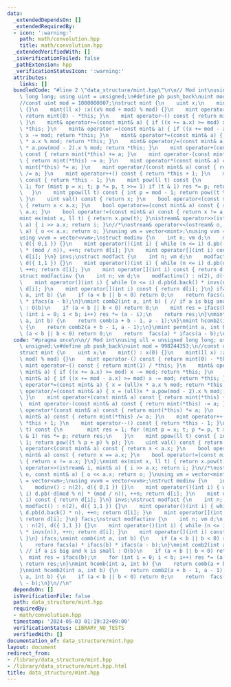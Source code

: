 ```yaml
---
data:
  _extendedDependsOn: []
  _extendedRequiredBy:
  - icon: ':warning:'
    path: math/convolution.hpp
    title: math/convolution.hpp
  _extendedVerifiedWith: []
  _isVerificationFailed: false
  _pathExtension: hpp
  _verificationStatusIcon: ':warning:'
  attributes:
    links: []
  bundledCode: "#line 2 \"data_structure/mint.hpp\"\n\n// Mod int\nusing ull = unsigned\
    \ long long; using uint = unsigned;\n#define pb push_back\nuint mod = 998244353;\n\
    //const uint mod = 1000000007;\nstruct mint {\n    uint x;\n    mint() : x(0)\
    \ {}\n    mint(ll x) :x((x% mod + mod) % mod) {}\n    mint operator-() const {\
    \ return mint(0) - *this; }\n    mint operator~() const { return mint(1) / *this;\
    \ }\n    mint& operator+=(const mint& a) { if ((x += a.x) >= mod) x -= mod; return\
    \ *this; }\n    mint& operator-=(const mint& a) { if ((x += mod - a.x) >= mod)\
    \ x -= mod; return *this; }\n    mint& operator*=(const mint& a) { x = (ull)x\
    \ * a.x % mod; return *this; }\n    mint& operator/=(const mint& a) { x = (ull)x\
    \ * a.pow(mod - 2).x % mod; return *this; }\n    mint operator+(const mint& a)\
    \ const { return mint(*this) += a; }\n    mint operator-(const mint& a) const\
    \ { return mint(*this) -= a; }\n    mint operator*(const mint& a) const { return\
    \ mint(*this) *= a; }\n    mint operator/(const mint& a) const { return mint(*this)\
    \ /= a; }\n    mint operator++() const { return *this + 1; }\n    mint operator--()\
    \ const { return *this - 1; }\n    mint pow(ll t) const {\n        mint res =\
    \ 1; for (mint p = x; t; p *= p, t >>= 1) if (t & 1) res *= p; return res;\n \
    \   }\n    mint ppow(ll t) const { int p = mod - 1; return pow((t % p + p) % p);\
    \ }\n    uint val() const { return x; }\n    bool operator<(const mint& a) const\
    \ { return x < a.x; }\n    bool operator==(const mint& a) const { return x ==\
    \ a.x; }\n    bool operator!=(const mint& a) const { return x != a.x; }\n};\n\
    mint ex(mint x, ll t) { return x.pow(t); }\nistream& operator>>(istream& i, mint&\
    \ a) { i >> a.x; return i; }\n//*\nostream& operator<<(ostream& o, const mint&\
    \ a) { o << a.x; return o; }\nusing vm = vector<mint>;\nusing vvm = vector<vm>;\n\
    using vvvm = vector<vvm>;\nstruct modinv {\n    int n; vm d;\n    modinv() : n(2),\
    \ d({ 0,1 }) {}\n    mint operator()(int i) { while (n <= i) d.pb(-d[mod % n]\
    \ * (mod / n)), ++n; return d[i]; }\n    mint operator[](int i) const { return\
    \ d[i]; }\n} invs;\nstruct modfact {\n    int n; vm d;\n    modfact() : n(2),\
    \ d({ 1,1 }) {}\n    mint operator()(int i) { while (n <= i) d.pb(d.back() * n),\
    \ ++n; return d[i]; }\n    mint operator[](int i) const { return d[i]; }\n} facs;\n\
    struct modfactinv {\n    int n; vm d;\n    modfactinv() : n(2), d({ 1,1 }) {}\n\
    \    mint operator()(int i) { while (n <= i) d.pb(d.back() * invs(n)), ++n; return\
    \ d[i]; }\n    mint operator[](int i) const { return d[i]; }\n} ifacs;\nmint comb(int\
    \ a, int b) {\n    if (a < b || b < 0) return 0;\n    return facs(a) * ifacs(b)\
    \ * ifacs(a - b);\n}\nmint comb2(int a, int b) { // if a is big and k is small\
    \ : O(b)\n    if (a < b || b < 0) return 0;\n    mint res = ifacs(b);\n    for\
    \ (int i = 0; i < b; i++) res *= (a - i);\n    return res;\n}\nmint hcomb(int\
    \ a, int b) {\n    return comb(a + b - 1, a - 1);\n}\nmint hcomb2(int a, int b)\
    \ {\n    return comb2(a + b - 1, a - 1);\n}\nmint perm(int a, int b) {\n    if\
    \ (a < b || b < 0) return 0;\n    return  facs(a) * ifacs(a - b);\n}\n//\n"
  code: "#pragma once\n\n// Mod int\nusing ull = unsigned long long; using uint =\
    \ unsigned;\n#define pb push_back\nuint mod = 998244353;\n//const uint mod = 1000000007;\n\
    struct mint {\n    uint x;\n    mint() : x(0) {}\n    mint(ll x) :x((x% mod +\
    \ mod) % mod) {}\n    mint operator-() const { return mint(0) - *this; }\n   \
    \ mint operator~() const { return mint(1) / *this; }\n    mint& operator+=(const\
    \ mint& a) { if ((x += a.x) >= mod) x -= mod; return *this; }\n    mint& operator-=(const\
    \ mint& a) { if ((x += mod - a.x) >= mod) x -= mod; return *this; }\n    mint&\
    \ operator*=(const mint& a) { x = (ull)x * a.x % mod; return *this; }\n    mint&\
    \ operator/=(const mint& a) { x = (ull)x * a.pow(mod - 2).x % mod; return *this;\
    \ }\n    mint operator+(const mint& a) const { return mint(*this) += a; }\n  \
    \  mint operator-(const mint& a) const { return mint(*this) -= a; }\n    mint\
    \ operator*(const mint& a) const { return mint(*this) *= a; }\n    mint operator/(const\
    \ mint& a) const { return mint(*this) /= a; }\n    mint operator++() const { return\
    \ *this + 1; }\n    mint operator--() const { return *this - 1; }\n    mint pow(ll\
    \ t) const {\n        mint res = 1; for (mint p = x; t; p *= p, t >>= 1) if (t\
    \ & 1) res *= p; return res;\n    }\n    mint ppow(ll t) const { int p = mod -\
    \ 1; return pow((t % p + p) % p); }\n    uint val() const { return x; }\n    bool\
    \ operator<(const mint& a) const { return x < a.x; }\n    bool operator==(const\
    \ mint& a) const { return x == a.x; }\n    bool operator!=(const mint& a) const\
    \ { return x != a.x; }\n};\nmint ex(mint x, ll t) { return x.pow(t); }\nistream&\
    \ operator>>(istream& i, mint& a) { i >> a.x; return i; }\n//*\nostream& operator<<(ostream&\
    \ o, const mint& a) { o << a.x; return o; }\nusing vm = vector<mint>;\nusing vvm\
    \ = vector<vm>;\nusing vvvm = vector<vvm>;\nstruct modinv {\n    int n; vm d;\n\
    \    modinv() : n(2), d({ 0,1 }) {}\n    mint operator()(int i) { while (n <=\
    \ i) d.pb(-d[mod % n] * (mod / n)), ++n; return d[i]; }\n    mint operator[](int\
    \ i) const { return d[i]; }\n} invs;\nstruct modfact {\n    int n; vm d;\n   \
    \ modfact() : n(2), d({ 1,1 }) {}\n    mint operator()(int i) { while (n <= i)\
    \ d.pb(d.back() * n), ++n; return d[i]; }\n    mint operator[](int i) const {\
    \ return d[i]; }\n} facs;\nstruct modfactinv {\n    int n; vm d;\n    modfactinv()\
    \ : n(2), d({ 1,1 }) {}\n    mint operator()(int i) { while (n <= i) d.pb(d.back()\
    \ * invs(n)), ++n; return d[i]; }\n    mint operator[](int i) const { return d[i];\
    \ }\n} ifacs;\nmint comb(int a, int b) {\n    if (a < b || b < 0) return 0;\n\
    \    return facs(a) * ifacs(b) * ifacs(a - b);\n}\nmint comb2(int a, int b) {\
    \ // if a is big and k is small : O(b)\n    if (a < b || b < 0) return 0;\n  \
    \  mint res = ifacs(b);\n    for (int i = 0; i < b; i++) res *= (a - i);\n   \
    \ return res;\n}\nmint hcomb(int a, int b) {\n    return comb(a + b - 1, a - 1);\n\
    }\nmint hcomb2(int a, int b) {\n    return comb2(a + b - 1, a - 1);\n}\nmint perm(int\
    \ a, int b) {\n    if (a < b || b < 0) return 0;\n    return  facs(a) * ifacs(a\
    \ - b);\n}\n//\n"
  dependsOn: []
  isVerificationFile: false
  path: data_structure/mint.hpp
  requiredBy:
  - math/convolution.hpp
  timestamp: '2024-05-03 01:19:32+09:00'
  verificationStatus: LIBRARY_NO_TESTS
  verifiedWith: []
documentation_of: data_structure/mint.hpp
layout: document
redirect_from:
- /library/data_structure/mint.hpp
- /library/data_structure/mint.hpp.html
title: data_structure/mint.hpp
---
```

